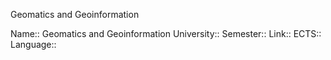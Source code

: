 Geomatics and Geoinformation

Name:: Geomatics and Geoinformation
University::
Semester::
Link::
ECTS::
Language::